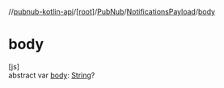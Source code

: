//[pubnub-kotlin-api](../../../../index.md)/[[root]](../../index.md)/[PubNub](../index.md)/[NotificationsPayload](index.md)/[body](body.md)

# body

[js]\
abstract var [body](body.md): [String](https://kotlinlang.org/api/core/kotlin-stdlib/kotlin/-string/index.html)?
